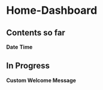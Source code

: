 # Home-Dashboard

## Contents so far

**Date**
**Time**

## In Progress

**Custom Welcome Message**
